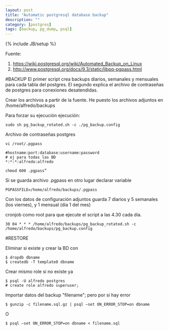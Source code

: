 ```yaml
---
layout: post
title: "Automatic postgresql database backup"
description: ""
category: [postgres]
tags: [backup, pg_dump, psql]
---
```

{% include JB/setup %}

Fuente:

1. <https://wiki.postgresql.org/wiki/Automated_Backup_on_Linux>
2. <http://www.postgresql.org/docs/9.3/static/libpq-pgpass.html>

#BACKUP
El primer script crea backups diarios, semanales y mensuales para cada tabla del postgres.
El segundo explica el archivo de contraseñas de postgres para conexiones desatendidas.

Crear los archivos a partir de la fuente.
He puesto los archivos adjuntos en /home/alfredo/backups

Para forzar su ejecución ejecución:

    sudo sh pg_backup_rotated.sh -c ./pg_backup.config

Archivo de contraseñas postgres

    vi /root/.pgpass

    #hostname:port:database:username:password
    # ej para todas las BD
    *:*:*:alfredo:alfredo

    chmod 600 .pgpass”

Si se guarda archivo .pgpass en otro lugar declarar variable

    PGPASSFILE=/home/alfredo/backups/.pgpass

Con los datos de configuración adjuntos guarda 7 diarios y 5 semanales (los viernes), y 1 mensual (dia 1 del mes)

cronjob como root para que ejecute el script a las 4.30 cada día.

    30 04 * * * /home/alfredo/backups/pg_backup_rotated.sh -c /home/alfredo/backups/pg_backup.config

#RESTORE

Eliminar si existe y crear la BD con

    $ dropdb dbname
    $ createdb -T template0 dbname

Crear mismo role si no existe ya

    $ psql -U alfredo postgres
    # create role alfredo superuser;

Importar datos del backup "filename"; pero por si hay error

    $ gunzip -c filename.sql.gz | psql –set ON_ERROR_STOP=on dbname

O

    $ psql –set ON_ERROR_STOP=on dbname < filename.sql

